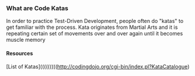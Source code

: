 ### What are Code Katas
In order to practice Test-Driven Development, people often do "katas" to get
familiar with the process. Kata originates from Martial Arts and it is repeating
certain set of movements over and over again until it becomes muscle memory

#### Resources
[List of Katas](((((((((http://codingdojo.org/cgi-bin/index.pl?KataCatalogue)
